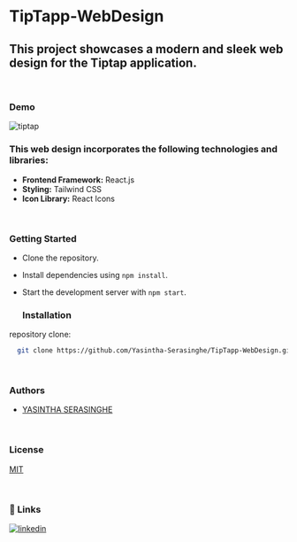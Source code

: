 # TipTapp-WebDesign

## This project showcases a modern and sleek web design for the Tiptap application.

</br>

### Demo
![tiptap](https://github.com/Yasintha-Serasinghe/TipTapp-WebDesign/assets/150212148/a734154a-25f2-4153-931f-5b3fed2de742.png)


### This web design incorporates the following technologies and libraries:

- **Frontend Framework:** React.js
- **Styling:** Tailwind CSS
- **Icon Library:** React Icons

</br>

### Getting Started

- Clone the repository.
- Install dependencies using `npm install`.
- Start the development server with `npm start`.

  ### Installation

 repository clone:

```bash
  git clone https://github.com/Yasintha-Serasinghe/TipTapp-WebDesign.git

```

</br>

### Authors


- [YASINTHA SERASINGHE](https://github.com/Yasintha-Serasinghe)
</br>

### License

[MIT](https://choosealicense.com/licenses/mit/)

</br>

### 🔗 Links
[![linkedin](https://img.shields.io/badge/linkedin-000?style=for-the-badge&logo=linkedin&logoColor=white)](https://www.linkedin.com/in/gihan-serasinghe-457033264/)
